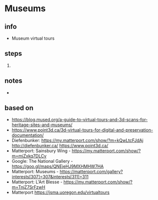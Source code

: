 # Museums  

## info  
* Museum virtual tours 

## steps  
1. 

## notes  
*  

## based on  
*  https://blog.mused.org/a-guide-to-virtual-tours-and-3d-scans-for-heritage-sites-and-museums/
*  https://www.point3d.ca/3d-virtual-tours-for-digital-and-preservation-documentation/
*  Diefenbunker: https://my.matterport.com/show/?m=kQwLtcFJdAj http://diefenbunker.ca/ https://www.point3d.ca/
*  Matterport: Sainsbury Wing - https://my.matterport.com/show/?m=miZxkq7DLCv
*  Google: The National Gallery - https://goo.gl/maps/QNEjeHJ9MXHMHW7HA 
*  Matterport: Museums - https://matterport.com/gallery?interests[307]=307&interests[311]=311
*  Matterport: L'Art Blesse - https://my.matterport.com/show/?m=TnjZ7SrFzwH
*  Matterport https://jsma.uoregon.edu/virtualtours

